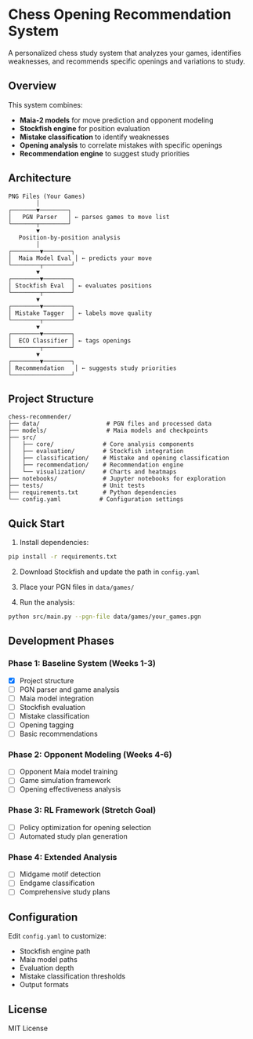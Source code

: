 # Chess Opening Recommendation System

A personalized chess study system that analyzes your games, identifies weaknesses, and recommends specific openings and variations to study.

## Overview

This system combines:
- **Maia-2 models** for move prediction and opponent modeling
- **Stockfish engine** for position evaluation
- **Mistake classification** to identify weaknesses
- **Opening analysis** to correlate mistakes with specific openings
- **Recommendation engine** to suggest study priorities

## Architecture

```
PNG Files (Your Games)
        │
┌───────▼────────┐
│   PGN Parser   │ ← parses games to move list
└───────┬────────┘
        ▼
   Position-by-position analysis
        │
┌────────▼────────┐
│  Maia Model Eval │ ← predicts your move
└────────┬────────┘
        ▼
┌────────▼────────┐
│ Stockfish Eval  │ ← evaluates positions
└────────┬────────┘
        ▼
┌────────▼────────┐
│ Mistake Tagger  │ ← labels move quality
└────────┬────────┘
        ▼
┌────────▼────────┐
│  ECO Classifier │ ← tags openings
└────────┬────────┘
        ▼
┌────────▼────────┐
│ Recommendation   │ ← suggests study priorities
└─────────────────┘
```

## Project Structure

```
chess-recommender/
├── data/                   # PGN files and processed data
├── models/                 # Maia models and checkpoints
├── src/
│   ├── core/              # Core analysis components
│   ├── evaluation/        # Stockfish integration
│   ├── classification/    # Mistake and opening classification
│   ├── recommendation/    # Recommendation engine
│   └── visualization/     # Charts and heatmaps
├── notebooks/             # Jupyter notebooks for exploration
├── tests/                 # Unit tests
├── requirements.txt       # Python dependencies
└── config.yaml           # Configuration settings
```

## Quick Start

1. Install dependencies:
```bash
pip install -r requirements.txt
```

2. Download Stockfish and update the path in `config.yaml`

3. Place your PGN files in `data/games/`

4. Run the analysis:
```bash
python src/main.py --pgn-file data/games/your_games.pgn
```

## Development Phases

### Phase 1: Baseline System (Weeks 1-3)
- [x] Project structure
- [ ] PGN parser and game analysis
- [ ] Maia model integration
- [ ] Stockfish evaluation
- [ ] Mistake classification
- [ ] Opening tagging
- [ ] Basic recommendations

### Phase 2: Opponent Modeling (Weeks 4-6)
- [ ] Opponent Maia model training
- [ ] Game simulation framework
- [ ] Opening effectiveness analysis

### Phase 3: RL Framework (Stretch Goal)
- [ ] Policy optimization for opening selection
- [ ] Automated study plan generation

### Phase 4: Extended Analysis
- [ ] Midgame motif detection
- [ ] Endgame classification
- [ ] Comprehensive study plans

## Configuration

Edit `config.yaml` to customize:
- Stockfish engine path
- Maia model paths
- Evaluation depth
- Mistake classification thresholds
- Output formats

## License

MIT License 
